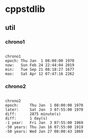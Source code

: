 # cppstdlib

## util

### chrono1


```shell

chrono1
epoch: Thu Jan  1 08:00:00 1970
now:   Sun Feb 24 22:44:04 2019
min:   Tue Sep 21 08:18:27 1677
max:   Sat Apr 12 07:47:16 2262

```

### chrono2

```shell

chrono2
epoch:     Thu Jan  1 08:00:00 1970
later:     Sat Jan  3 07:55:00 1970
diff:      2875 minute(s)
diff:      1 day(s)
-1 year:   Fri Jan  3 07:55:00 1969
-50 years: Thu Jan 16 07:55:00 1919
-50 years: Wed Jan 27 08:00:43 1869

```

